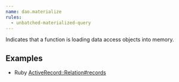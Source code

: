 ```yaml
---
name: dao.materialize
rules:
  - unbatched-materialized-query
---
```


Indicates that a function is loading data access objects into memory.

## Examples

- Ruby [ActiveRecord::Relation#records](https://github.com/rails/rails/blob/fa779b380e61381a393afbc7bbc0a9ce07e0ce74/activerecord/lib/active_record/relation.rb#L254)
